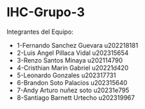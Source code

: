 # IHC-Grupo-3

 Integrantes del Equipo:
 * 1-Fernando Sanchez Guevara   u202218181
 * 2-Luis Angel Pillaca Vidal   u202315654 
 * 3-Renzo Santos Minaya        u202114790
 * 4-Cristhian Marin Gabriel    u20221d420
 * 5-Leonardo Gonzales          u202317731
 * 6-Brandon Soto Palacios      u202315640
 * 7-Andy Arturo nuñez soto     u20231e795
 * 8-Santiago Barnett Urtecho   u202319967



